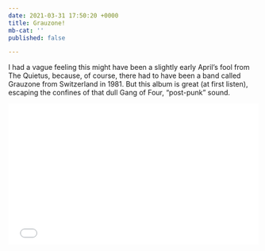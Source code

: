 ```yaml
---
date: 2021-03-31 17:50:20 +0000
title: Grauzone!
mb-cat: ''
published: false

---
```

I had a vague feeling this might have been a slightly early April’s fool from The Quietus, because, of course, there had to have been a band called Grauzone from Switzerland in 1981. But this album is great (at first listen), escaping the confines of that dull Gang of Four, “post-punk” sound.

<div style="padding:56.25% 0 0 0;position:relative;"><iframe src="[https://player.vimeo.com/video/80722195?color=2b2b2b&byline=0&portrait=0](https://player.vimeo.com/video/80722195?color=2b2b2b&byline=0&portrait=0 "https://player.vimeo.com/video/80722195?color=2b2b2b&byline=0&portrait=0")" style="position:absolute;top:0;left:0;width:100%;height:100%;" frameborder="0" allow="autoplay; fullscreen; picture-in-picture" allowfullscreen></iframe></div>